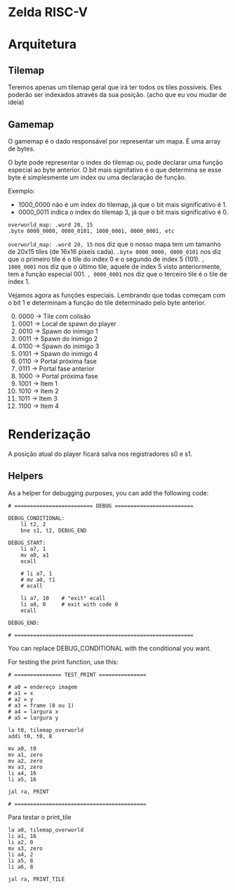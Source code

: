 # Zelda RISC-V

# Arquitetura

## Tilemap
Teremos apenas um tilemap geral que irá ter todos os tiles possíveis. Eles
poderão ser indexados através da sua posição. (acho que eu vou mudar de ideia)

## Gamemap
O gamemap é o dado responsável por representar um mapa. É uma array de bytes.

O byte pode representar o index do tilemap ou, pode declarar uma função especial ao byte anterior.  O bit mais signifativo é o que determina se esse byte é simplesmente um index ou uma declaração de função.

Exemplo:
* 1000_0000 não é um index do tilemap, já que o bit mais significativo é 1.
* 0000_0011 indica o index do tilemap 3, já que o bit mais significativo é 0.

```
overworld_map: .word 20, 15
.byte 0000_0000, 0000_0101, 1000_0001, 0000_0001, etc
```

`overworld_map: .word 20, 15` nos diz que o nosso mapa tem um tamanho de 20x15 tiles (de 16x16 pixeis cada).
`.byte 0000_0000, 0000_0101` nos diz que o primeiro tile é o tile do index 0 e o segundo de index 5 (101).
`, 1000_0001` nos diz que o último tile, aquele de index 5 visto anteriormente, tem a função especial 001.
`, 0000_0001` nos diz que o terceiro tile é o tile de index 1.

Vejamos agora as funções especiais. Lembrando que todas começam com o bit 1 e determinam a função do tile determinado pelo byte anterior.

00. 0000 -> Tile com colisão
01. 0001 -> Local de spawn do player
02. 0010 -> Spawn do inimigo 1
03. 0011 -> Spawn do inimigo 2
04. 0100 -> Spawn do inimigo 3
05. 0101 -> Spawn do inimigo 4
06. 0110 -> Portal próxima fase
07. 0111 -> Portal fase anterior
08. 1000 -> Portal próxima fase
09. 1001 -> Item 1
10. 1010 -> Item 2
11. 1011 -> Item 3
12. 1100 -> Item 4

# Renderização
A posição atual do player ficará salva nos registradores s0 e s1.

## Helpers
As a helper for debugging purposes, you can add the following code:

```assembly
# ========================= DEBUG =========================

DEBUG_CONDITIONAL:
    li t2, 2
    bne s1, t2, DEBUG_END

DEBUG_START:
    li a7, 1
    mv a0, a1
    ecall

    # li a7, 1
    # mv a0, t1
    # ecall

    li a7, 10    # "exit" ecall
    li a0, 0     # exit with code 0 
    ecall

DEBUG_END:

# =========================================================
```

You can replace DEBUG_CONDITIONAL with the conditional you want.

For testing the print function, use this:

```assembly
# =============== TEST_PRINT ===============

# a0 = endereço imagem
# a1 = x
# a2 = y
# a3 = frame (0 ou 1)
# a4 = largura x
# a5 = largura y

la t0, tilemap_overworld
addi t0, t0, 8

mv a0, t0
mv a1, zero
mv a2, zero
mv a3, zero
li a4, 16
li a5, 16

jal ra, PRINT

# ==========================================
```

Para testar o print_tile

```assembly
la a0, tilemap_overworld
li a1, 16
li a2, 0
mv a3, zero
li a4, 2
li a5, 8
li a6, 8

jal ra, PRINT_TILE
```
